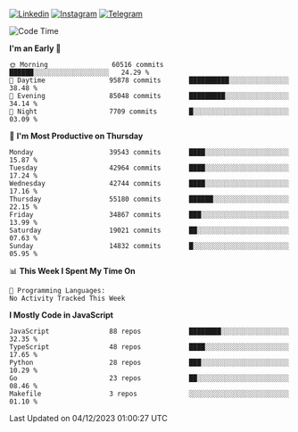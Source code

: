 [![Linkedin](https://img.shields.io/badge/-Archie-blue?style=flat-square&labelColor=gray&logo=Linkedin&logoColor=white&link=https://www.linkedin.com/in/archisdi)](https://www.linkedin.com/in/archisdi)
[![Instagram](https://img.shields.io/badge/-@archisdi-orange?style=flat-square&labelColor=gray&logo=Instagram&logoColor=white&link=https://www.instagram.com/archisdi)](https://www.instagram.com/archisdi)
[![Telegram](https://img.shields.io/badge/-aai-informational?style=flat-square&labelColor=gray&logo=telegram&logoColor=white&link=https://t.me/archisdi)](https://t.me/archisdi)

<!--START_SECTION:waka-->
![Code Time](http://img.shields.io/badge/Code%20Time-2%2C468%20hrs%2044%20mins-blue)

**I'm an Early 🐤** 

```text
🌞 Morning                60516 commits       ██████░░░░░░░░░░░░░░░░░░░   24.29 % 
🌆 Daytime                95878 commits       ██████████░░░░░░░░░░░░░░░   38.48 % 
🌃 Evening                85048 commits       █████████░░░░░░░░░░░░░░░░   34.14 % 
🌙 Night                  7709 commits        █░░░░░░░░░░░░░░░░░░░░░░░░   03.09 % 
```
📅 **I'm Most Productive on Thursday** 

```text
Monday                   39543 commits       ████░░░░░░░░░░░░░░░░░░░░░   15.87 % 
Tuesday                  42964 commits       ████░░░░░░░░░░░░░░░░░░░░░   17.24 % 
Wednesday                42744 commits       ████░░░░░░░░░░░░░░░░░░░░░   17.16 % 
Thursday                 55180 commits       ██████░░░░░░░░░░░░░░░░░░░   22.15 % 
Friday                   34867 commits       ███░░░░░░░░░░░░░░░░░░░░░░   13.99 % 
Saturday                 19021 commits       ██░░░░░░░░░░░░░░░░░░░░░░░   07.63 % 
Sunday                   14832 commits       █░░░░░░░░░░░░░░░░░░░░░░░░   05.95 % 
```


📊 **This Week I Spent My Time On** 

```text
💬 Programming Languages: 
No Activity Tracked This Week
```

**I Mostly Code in JavaScript** 

```text
JavaScript               88 repos            ████████░░░░░░░░░░░░░░░░░   32.35 % 
TypeScript               48 repos            ████░░░░░░░░░░░░░░░░░░░░░   17.65 % 
Python                   28 repos            ███░░░░░░░░░░░░░░░░░░░░░░   10.29 % 
Go                       23 repos            ██░░░░░░░░░░░░░░░░░░░░░░░   08.46 % 
Makefile                 3 repos             ░░░░░░░░░░░░░░░░░░░░░░░░░   01.10 % 
```




 Last Updated on 04/12/2023 01:00:27 UTC
<!--END_SECTION:waka-->